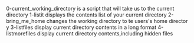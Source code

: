 0-current_working_directory is a script that will take us to the current directory
1-listit displays the contents list of your current directory
2-bring_me_home changes the working directory to te users's home director
y
3-listfiles display current directory contents in a long format
4-listmorefiles display current directory contents,including hidden files 
